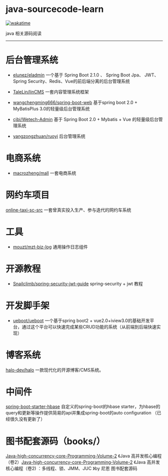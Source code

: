 # java-sourcecode-learn
[![wakatime](https://wakatime.com/badge/user/e1661f37-5d4a-4a32-8cda-0f1d65c01658/project/68a30d5d-d003-4206-8728-b45fe3084ca5.svg)](https://wakatime.com/badge/user/e1661f37-5d4a-4a32-8cda-0f1d65c01658/project/68a30d5d-d003-4206-8728-b45fe3084ca5)

java 相关源码阅读

-----


# 后台管理系统

- [elunez/eladmin](https://github.com/elunez/eladmin) 一个基于 Spring Boot 2.1.0 、 Spring Boot Jpa、 JWT、Spring Security、Redis、Vue的前后端分离的后台管理系统

- [TaleLin/linCMS](https://github.com/TaleLin/lin-cms-spring-boot) 一套内容管理系统框架

- [wangchengming666/spring-boot-web](https://github.com/wangchengming666/spring-boot-web) 基于spring boot 2.0 + MyBatisPlus 3.0的轻量级后台管理系统

- [cjbi/Wetech-Admin](https://github.com/cjbi/wetech-admin) 基于 Spring Boot 2.0 + Mybatis + Vue 的轻量级后台管理系统

- [yangzongzhuan/ruoyi](https://github.com/yangzongzhuan/RuoYi) 后台管理系统


# 电商系统

- [macrozheng/mall](https://github.com/macrozheng/mall) 一套电商系统


# 网约车项目
[online-taxi-sc-src]() 一套曾真实投入生产、参与迭代的网约车系统

# 工具

- [mouzt/mzt-biz-log](https://github.com/mouzt/mzt-biz-log) 通用操作日志组件


# 开源教程

- [Snailclimb/spring-security-jwt-guide](https://github.com/Snailclimb/spring-security-jwt-guide)  spring-security + jwt 教程


# 开发脚手架

- [ueboot/ueboot](https://github.com/ueboot/ueboot) 一个基于spring boot2 + vue2.0+iview3.0的基础开发平台，通过这个平台可以快速完成某些CRUD功能的系统（从前端到后端快速实现）


# 博客系统
[halo-dev/halo](https://github.com/halo-dev/halo) 一款现代化的开源博客/CMS系统。 


# 中间件 
[spring-boot-starter-hbase](https://github.com/SpringForAll/spring-boot-starter-hbase) 自定义的spring-boot的hbase starter，为hbase的query和更新等操作提供简易的api并集成spring-boot的auto configuration （已经很久没有更新了）




# 图书配套源码（books/）
[Java-high-concurrency-core-Programming-Volume-2](https://gitee.com/crazymaker/Java-high-concurrency-core-Programming-Volume-2-source-code.git) 《Java 高并发核心编程（卷2）[Java-high-concurrency-core-Programming-Volume-2](https://gitee.com/crazymaker/Java-high-concurrency-core-Programming-Volume-2-source-code.git) 《Java 高并发核心编程（卷2) ：多线程、锁、JMM、JUC 》by 尼恩 图书配套源码
